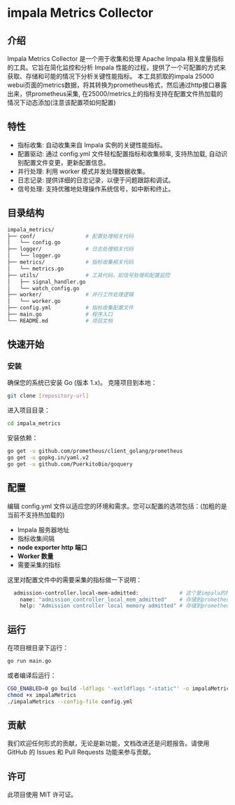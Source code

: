 # impala Metrics Collector
## 介绍
Impala Metrics Collector 是一个用于收集和处理 Apache Impala 相关度量指标的工具。它旨在简化监控和分析 Impala 性能的过程，提供了一个可配置的方式来获取、存储和可能的情况下分析关键性能指标。
本工具抓取的impala 25000 webui页面的metrics数据，将其转换为prometheus格式，然后通过http接口暴露出来，供prometheus采集, 在25000/metrics上的指标支持在配置文件热加载的情况下动态添加(注意该配置项如何配置)

## 特性
- 指标收集: 自动收集来自 Impala 实例的关键性能指标。
- 配置驱动: 通过 config.yml 文件轻松配置指标和收集频率, 支持热加载, 自动识别配置文件变更，更新配置信息。
- 并行处理: 利用 worker 模式并发处理数据收集。
- 日志记录: 提供详细的日志记录，以便于问题跟踪和调试。
- 信号处理: 支持优雅地处理操作系统信号，如中断和终止。

## 目录结构
```bash
impala_metrics/
├── conf/                # 配置处理相关代码
│   └── config.go
├── logger/              # 日志处理相关代码
│   └── logger.go
├── metrics/             # 指标收集相关代码
│   └── metrics.go
├── utils/               # 工具代码，如信号处理和配置监控
│   ├── signal_handler.go
│   └── watch_config.go
├── worker/              # 并行工作处理逻辑
│   └── worker.go
├── config.yml           # 指标收集配置文件
├── main.go              # 程序入口
└── README.md            # 项目文档
```

## 快速开始
### 安装
确保您的系统已安装 Go (版本 1.x)。
克隆项目到本地：
```bash
git clone [repository-url]
```
进入项目目录：
```bash
cd impala_metrics
```
安装依赖：
```bash
go get -u github.com/prometheus/client_golang/prometheus
go get -u gopkg.in/yaml.v2
go get -u github.com/PuerkitoBio/goquery
```
## 配置
编辑 config.yml 文件以适应您的环境和需求。您可以配置的选项包括：(加粗的是当前不支持热加载的)
- Impala 服务器地址
- 指标收集间隔
- **node exporter http 端口**
- **Worker 数量**
- 需要采集的指标

这里对配置文件中的需要采集的指标做一下说明：
```bash
  admission-controller.local-mem-admitted:             # 这个是impala的指标名称，在25000/metrics页面根据这个名称查找对应的值
    name: "admission_controller_local_mem_admitted"    # 存储到prometheus中的指标名称
    help: "Admission controller local memory admitted" # 存储到prometheus中的指标描述
```

## 运行
在项目根目录下运行：
```bash
go run main.go
```
或者编译后运行：
```bash
CGO_ENABLED=0 go build -ldflags '-extldflags "-static"' -o impalaMetrics main.go
chmod +x impalaMetrics
./impalaMetrics --config-file config.yml
```

## 贡献
我们欢迎任何形式的贡献，无论是新功能，文档改进还是问题报告。请使用 GitHub 的 Issues 和 Pull Requests 功能来参与贡献。

## 许可
此项目使用 MIT 许可证。